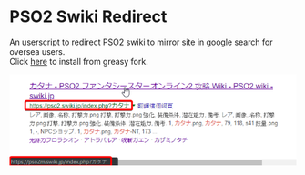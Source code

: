 # PSO2 Swiki Redirect
An userscript to redirect PSO2 swiki to mirror site in google search for oversea users.   
Click [here](https://greasyfork.org/scripts/383003-pso2-swiki-redirect) to install from greasy fork.

![Screenshot](https://raw.githubusercontent.com/rogeraabbccdd/pso2swiki-redirect/master/chrome_qVEOQgeY71.png)
